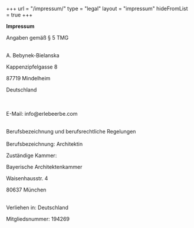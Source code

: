 +++
url = "/impressum/"
type = "legal"
layout = "impressum"
hideFromList = true
+++
<div class="narrow">

**Impressum**



<div class="small-text">

Angaben gemäß § 5 TMG
<br>
<br>

<p>
A. Bebynek-Bielanska

Kappenzipfelgasse 8

87719 Mindelheim

Deutschland

</p>

<br>
<br>
E-Mail: info@erlebeerbe.com

<br>
<br>

Berufsbezeichnung und berufsrechtliche Regelungen
<br>
<br>
Berufsbezeichnung: Architektin

Zuständige Kammer: 

Bayerische Architektenkammer 

Waisenhausstr. 4 

80637 München
<br>
<br>

Verliehen in: Deutschland


Mitgliedsnummer: 194269

<br>
<br>

</div>
